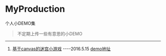 # MyProduction
个人小DEMO集

> 不定期上传一些有意思的小DEMO

---

1. [基于canvas的迷宫小游戏][canvas小游戏] ----2016.5.15 [demo地址][canvas小游戏demo] 



[canvas小游戏]:https://github.com/chenxiao5/MyProduction/tree/master/src/canvasMaze
[canvas小游戏demo]:http://htmlpreview.github.com/https://github.com/chenxiao5/MyProduction/tree/master/src/canvasMaze/demo.html
